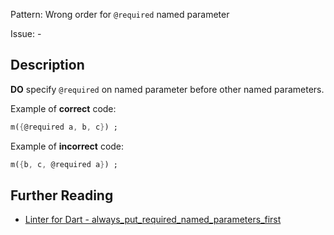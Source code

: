 Pattern: Wrong order for `@required` named parameter

Issue: -

## Description

**DO** specify `@required` on named parameter before other named parameters.

Example of **correct** code:
```dart
m({@required a, b, c}) ;
```

Example of **incorrect** code:
```dart
m({b, c, @required a}) ;
```

## Further Reading

* [Linter for Dart - always_put_required_named_parameters_first](https://dart-lang.github.io/linter/lints/always_put_required_named_parameters_first.html)